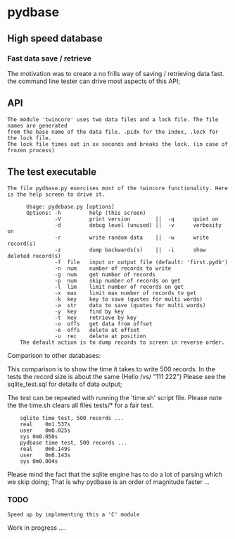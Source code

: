 # pydbase

## High speed database

### Fast data save / retrieve

  The motivation was to create a no frills way of saving / retrieving data fast.
  the command line tester can drive most aspects of this API;


## API

    The module 'twincore' uses two data files and a lock file. The file names are generated
    from the base name of the data file. .pidx for the index, .lock for the lock file.
    The lock file times out in xx seconds and breaks the lock. (in case of frozen process)

## The test executable

    The file pydbase.py exercises most of the twincore functionality. Here is the help screen to drive it.

          Usage: pydebase.py [options]
          Options: -h         help (this screen)
                   -V         print version        ||  -q      quiet on
                   -d         debug level (unused) ||  -v      verbosity on
                   -r         write random data    ||  -w      write record(s)
                   -z         dump backwards(s)    ||  -i      show deleted record(s)
                   -f  file   input or output file (default: 'first.pydb')
                   -n  num    number of records to write
                   -g  num    get number of records
                   -p  num    skip number of records on get
                   -l  lim    limit number of records on get
                   -x  max    limit max number of records to get
                   -k  key    key to save (quotes for multi words)
                   -a  str    data to save (quotes for multi words)
                   -y  key    find by key
                   -t  key    retrieve by key
                   -o  offs   get data from offset
                   -e  offs   delete at offset
                   -u  rec    delete at position
        The default action is to dump records to screen in reverse order.


Comparison to other databases:

 This comparison is to show the time it takes to write 500 records.
In the tests the record size is about the same (Hello /vs/ "111 222")
Please see the sqlite_test.sql for details of data output;

The test can be repeated with running the 'time.sh' script file.
Please note the the time.sh clears all files tests/* for a fair test.

        sqlite time test, 500 records ...
        real	0m1.537s
        user	0m0.025s
        sys	0m0.050s
        pydbase time test, 500 records ...
        real	0m0.149s
        user	0m0.143s
        sys	0m0.004s

  Please mind the fact that the sqlite engine has to do a lot of parsing which we
skip doing; That is why pydbase is an order of magnitude faster ...

### TODO

    Speed up by implementing this a 'C' module

Work in progress ....

